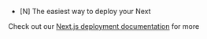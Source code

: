 
- [N]
The easiest way to deploy your Next

Check out our [Next.js deployment documentation](https://nextjs.org/docs/deployment) for more 
